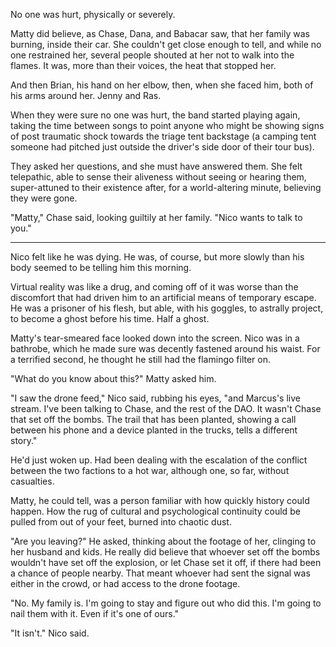 No one was hurt, physically or severely.

Matty did believe, as Chase, Dana, and Babacar saw, that her family was burning, inside their car. She couldn't get close enough to tell, and while no one restrained her, several people shouted at her not to walk into the flames. It was, more than their voices, the heat that stopped her.

And then Brian, his hand on her elbow, then, when she faced him, both of his arms around her. Jenny and Ras.

When they were sure no one was hurt, the band started playing again, taking the time between songs to point anyone who might be showing signs of post traumatic shock towards the triage tent backstage (a camping tent someone had pitched just outside the driver's side door of their tour bus).

They asked her questions, and she must have answered them. She felt telepathic, able to sense their aliveness without seeing or hearing them, super-attuned to their existence after, for a world-altering minute, believing they were gone.

"Matty," Chase said, looking guiltily at her family. "Nico wants to talk to you."

___

Nico felt like he was dying. He was, of course, but more slowly than his body seemed to be telling him this morning.

Virtual reality was like a drug, and coming off of it was worse than the discomfort that had driven him to an artificial means of temporary escape. He was a prisoner of his flesh, but able, with his goggles, to astrally project, to become a ghost before his time. Half a ghost.

Matty's tear-smeared face looked down into the screen. Nico was in a bathrobe, which he made sure was decently fastened around his waist. For a terrified second, he thought he still had the flamingo filter on.

"What do you know about this?" Matty asked him.

"I saw the drone feed," Nico said, rubbing his eyes, "and Marcus's live stream. I've been talking to Chase, and the rest of the DAO. It wasn't Chase that set off the bombs. The trail that has been planted, showing a call between his phone and a device planted in the trucks, tells a different story."

He'd just woken up. Had been dealing with the escalation of the conflict between the two factions to a hot war, although one, so far, without casualties.

Matty, he could tell, was a person familiar with how quickly history could happen. How the rug of cultural and psychological continuity could be pulled from out of your feet, burned into chaotic dust.

"Are you leaving?" He asked, thinking about the footage of her, clinging to her husband and kids. He really did believe that whoever set off the bombs wouldn't have set off the explosion, or let Chase set it off, if there had been a chance of people nearby. That meant whoever had sent the signal was either in the crowd, or had access to the drone footage.

"No. My family is. I'm going to stay and figure out who did this. I'm going to nail them with it. Even if it's one of ours."

"It isn't." Nico said.
